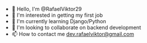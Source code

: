 - 👋 Hello, I'm @RafaelViktor29
- 👀 I'm interested in getting my first job
- 🌱 I'm currently learning Django/Python
- 💞️ I'm looking to collaborate on backend development
- 📫 How to contact me dev.rafaelviktor@gmail.com

<!---
RafaelViktor29/RafaelViktor29 is a ✨ special ✨ repository because its `README.md` (this file) appears on your GitHub profile.
You can click the Preview link to take a look at your changes.
--->
